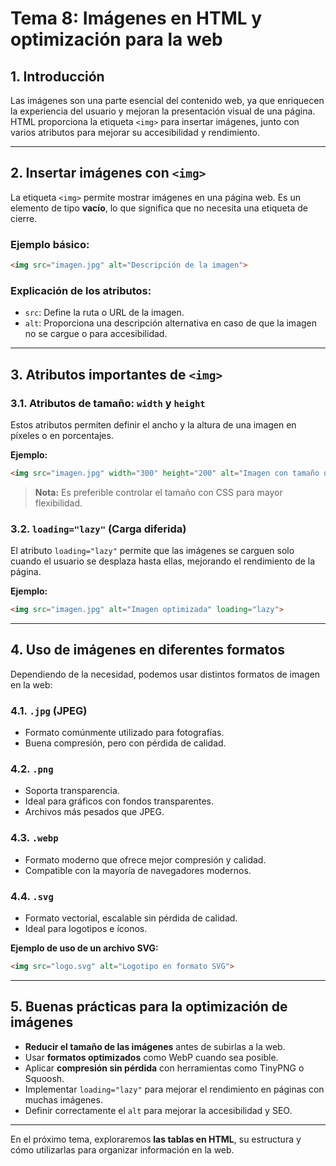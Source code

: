 # **Tema 8: Imágenes en HTML y optimización para la web**

## **1. Introducción**
Las imágenes son una parte esencial del contenido web, ya que enriquecen la experiencia del usuario y mejoran la presentación visual de una página. HTML proporciona la etiqueta `<img>` para insertar imágenes, junto con varios atributos para mejorar su accesibilidad y rendimiento.

---

## **2. Insertar imágenes con `<img>`**
La etiqueta `<img>` permite mostrar imágenes en una página web. Es un elemento de tipo **vacío**, lo que significa que no necesita una etiqueta de cierre.

### **Ejemplo básico:**
```html
<img src="imagen.jpg" alt="Descripción de la imagen">
```

### **Explicación de los atributos:**
- `src`: Define la ruta o URL de la imagen.
- `alt`: Proporciona una descripción alternativa en caso de que la imagen no se cargue o para accesibilidad.

---

## **3. Atributos importantes de `<img>`**

### **3.1. Atributos de tamaño: `width` y `height`**
Estos atributos permiten definir el ancho y la altura de una imagen en píxeles o en porcentajes.

**Ejemplo:**
```html
<img src="imagen.jpg" width="300" height="200" alt="Imagen con tamaño definido">
```

> **Nota:** Es preferible controlar el tamaño con CSS para mayor flexibilidad.

### **3.2. `loading="lazy"` (Carga diferida)**
El atributo `loading="lazy"` permite que las imágenes se carguen solo cuando el usuario se desplaza hasta ellas, mejorando el rendimiento de la página.

**Ejemplo:**
```html
<img src="imagen.jpg" alt="Imagen optimizada" loading="lazy">
```

---

## **4. Uso de imágenes en diferentes formatos**
Dependiendo de la necesidad, podemos usar distintos formatos de imagen en la web:

### **4.1. `.jpg` (JPEG)**
- Formato comúnmente utilizado para fotografías.
- Buena compresión, pero con pérdida de calidad.

### **4.2. `.png`**
- Soporta transparencia.
- Ideal para gráficos con fondos transparentes.
- Archivos más pesados que JPEG.

### **4.3. `.webp`**
- Formato moderno que ofrece mejor compresión y calidad.
- Compatible con la mayoría de navegadores modernos.

### **4.4. `.svg`**
- Formato vectorial, escalable sin pérdida de calidad.
- Ideal para logotipos e íconos.

**Ejemplo de uso de un archivo SVG:**
```html
<img src="logo.svg" alt="Logotipo en formato SVG">
```

---

## **5. Buenas prácticas para la optimización de imágenes**
- **Reducir el tamaño de las imágenes** antes de subirlas a la web.
- Usar **formatos optimizados** como WebP cuando sea posible.
- Aplicar **compresión sin pérdida** con herramientas como TinyPNG o Squoosh.
- Implementar `loading="lazy"` para mejorar el rendimiento en páginas con muchas imágenes.
- Definir correctamente el `alt` para mejorar la accesibilidad y SEO.

---

En el próximo tema, exploraremos **las tablas en HTML**, su estructura y cómo utilizarlas para organizar información en la web.

